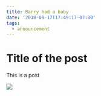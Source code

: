 ```yaml
---
title: Barry had a baby
date: '2018-08-17T17:49:17-07:00'
tags:
  - announcement
---
```

# Title of the post

This is a post

![](/images/151111twilightrun5474.jpg)
